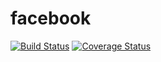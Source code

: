 facebook
========
[![Build Status](https://travis-ci.org/jessicafraines/facebook.svg)](https://travis-ci.org/jessicafraines/facebook)
[![Coverage Status](https://coveralls.io/repos/jessicafraines/facebook/badge.png)](https://coveralls.io/r/jessicafraines/facebook)
